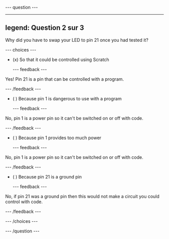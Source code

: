 --- question ---

---
legend: Question 2 sur 3
---

Why did you have to swap your LED to pin 21 once you had tested it?

--- choices ---

- (x) So that it could be controlled using Scratch

  --- feedback ---

Yes! Pin 21 is a pin that can be controlled with a program.

  --- /feedback ---

- ( ) Because pin 1 is dangerous to use with a program

  --- feedback ---

No, pin 1 is a power pin so it can't be switched on or off with code.

  --- /feedback ---

- ( ) Because pin 1 provides too much power

  --- feedback ---

No, pin 1 is a power pin so it can't be switched on or off with code.

  --- /feedback ---

- ( ) Because pin 21 is a ground pin

  --- feedback ---

No, if pin 21 was a ground pin then this would not make a circuit you could control with code.

  --- /feedback ---

--- /choices ---

--- /question ---
